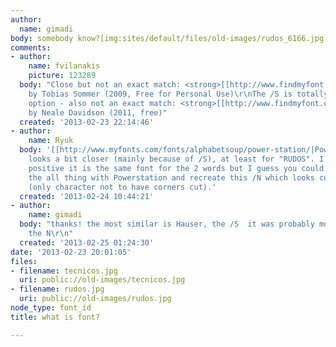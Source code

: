 ```yaml
---
author:
  name: gimadi
body: somebody know?[img:sites/default/files/old-images/rudos_6166.jpg][img:sites/default/files/old-images/tecnicos_5206.jpg]
comments:
- author:
    name: fvilanakis
    picture: 123289
  body: "Close but not an exact match: <strong>[[http://www.findmyfont.com/index.php/fonts/font-preview?fset=Dafont-1&ffam=Disparador%20-%20Regular&fid=e13bde9fa54107e32b43d04f568cec1f&fsize=60&text=RuDOS%20TECnICOS&fit=1|Disparador]]</strong>
    by Tobias Sommer (2009, Free for Personal Use)\r\nThe /S is totally off\r\n\r\nAnother
    option - also not an exact match: <strong>[[http://www.findmyfont.com/index.php/fonts/font-preview?fset=Dafont-1&ffam=Hauser%20-%20Regular&fid=bdefc99c038e544e50765f41fdeb6c02&fsize=60&text=RUuDOS%20TECnICOS&fit=1|Hauser]]</strong>
    by Neale Davidson (2011, free)"
  created: '2013-02-23 22:14:46'
- author:
    name: Ryuk
  body: '[[http://www.myfonts.com/fonts/alphabetsoup/power-station/|Powerstation]]
    looks a bit closer (mainly because of /S), at least for "RUDOS". I''m not even
    positive it is the same font for the 2 words but I guess you could easily substitute
    the all thing with Powerstation and recreate this /N which looks custom to me
    (only character not to have corners cut).'
  created: '2013-02-24 10:44:21'
- author:
    name: gimadi
  body: "thanks! the most similar is Hauser, the /S  it was probably modified, and
    the N\r\n"
  created: '2013-02-25 01:24:30'
date: '2013-02-23 20:01:05'
files:
- filename: tecnicos.jpg
  uri: public://old-images/tecnicos.jpg
- filename: rudos.jpg
  uri: public://old-images/rudos.jpg
node_type: font_id
title: what is font?

---
```

